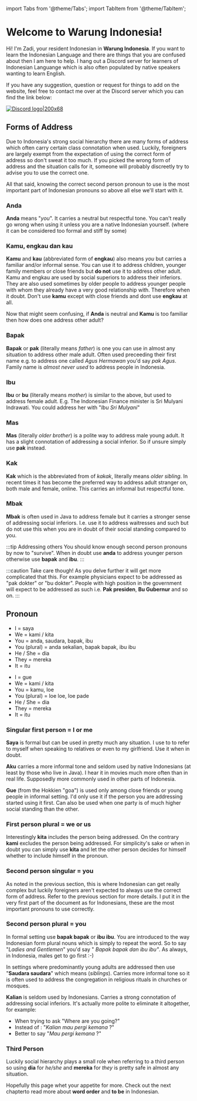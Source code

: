 import Tabs from '@theme/Tabs';
import TabItem from '@theme/TabItem';

# Welcome to Warung Indonesia!

Hi! I'm Zadi, your resident Indonesian in **Warung Indonesia**. If you want to learn the Indonesian Language and there are things that you are confused about then I am here to help. I hang out a Discord server for learners of Indonesian Languange which is also often populated by native speakers wanting to learn English.

If you have any suggestion, question or request for things to add on the website, feel free to contact me over at the Discord server which you can find the link below:

[![Discord logo|200x68](/img/discord.png)](https://discord.gg/eKDh44mmvh)


## Forms of Address

Due to Indonesia's strong social hierarchy there are many forms of address which often carry certain class connotation when used. Luckily, foreigners are largely exempt from the expectation of using the correct form of address so don't sweat it too much. If you picked the wrong form of address and the situation calls for it, someone will probably discreetly try to advise you to use the correct one.

All that said, knowing the correct second person pronoun to use is the most important part of Indonesian pronouns so above all else we'll start with it.

### Anda
**Anda** means "*you*".
It carries a neutral but respectful tone. You can't really go wrong when using it unless you are a native Indonesian yourself. (where it can be considered too formal and stiff by some)

### Kamu, engkau dan kau

**Kamu** and **kau** (abbreviated form of **engkau**) also means *you* but carries a familiar and/or informal sense. You can use it to address children, younger family members or close friends but **do not** use it to address other adult. Kamu and engkau are used by social superiors to address their inferiors. They are also used sometimes by older people to address younger people with whom they already have a very good relationship with. Therefore when it doubt. Don't use **kamu** except with close friends and dont use **engkau** at all.

Now that might seem confusing, if **Anda** is neutral and **Kamu** is too familiar then how does one address other adult?

### Bapak

**Bapak** or **pak** (literally means *father*) is one you can use in almost any situation to address other male adult. Often used preceeding their first name e.g. to address one called *Agus Hermawan* you'd say *pak Agus*. Family name is *almost never used* to address people in Indonesia.

### Ibu

**Ibu** or **bu** (literally means *mother*) is similar to the above, but used to address female adult. E.g. The Indonesian Finance minister is Sri Mulyani Indrawati. You could address her with "*Ibu Sri Mulyani*"

### Mas

**Mas** (literally *older brother*) is a polite way to address male young adult. It has a slight connotation of addressing a social inferior. So if unsure  simply use **pak** instead. 

### Kak
**Kak** which is the abbreviated from of *kakak*, literally means *older sibling*. In recent times it has become the preferred way to address adult stranger on, both male and female, online. This carries an informal but respectful tone.

### Mbak 
**Mbak** is often used in Java to address female but it carries a stronger sense of addressing social inferiors. I.e. use it to address waitresses and such but do not use this when you are in doubt of their social standing compared to you.


:::tip Addressing others
You should know enough second person pronouns by now to "survive". When in doubt use **anda** to address younger person otherwise use **bapak** and **ibu**.
:::


:::caution Take care though!
As you delve further it will get more complicated that this. For example physicians expect to be addressed as "pak dokter" or "bu dokter". 
People with high position in the government will expect to be addressed as such i.e. **Pak presiden**, **Bu Gubernur** and so on.
:::



## Pronoun

<Tabs>
  <TabItem value="formal" label="Formal" default>
    <ul>
        <li>I = saya</li>
        <li>We = kami / kita</li>
        <li>You = anda, saudara, bapak, ibu</li>
        <li>You (plural) = anda sekalian, bapak bapak, ibu ibu</li>
        <li>He / She = dia</li>
        <li>They = mereka</li>
        <li>It = itu</li>
    </ul> 
    </TabItem>

  <TabItem value="informal" label="Informal">
    <ul>
        <li>I = gue</li>
        <li>We = kami / kita</li>
        <li>You = kamu, loe</li>
        <li>You (plural) = loe loe, loe pade</li>
        <li>He / She = dia</li>
        <li>They = mereka</li>
        <li>It = itu</li>
    </ul>
    </TabItem>
</Tabs>


### Singular first person = I or me
**Saya** is formal but can be used in pretty much any situation. I use to to refer to myself when speaking to relatives or even to my girlfriend. Use it when in doubt.

**Aku** carries a more informal tone and seldom used by native Indonesians (at least by those who live in Java). I hear it in movies much more often than in real life. Supposedly more commonly used in other parts of Indonesia.

**Gue** (from the Hokkien "goa") is used only among close friends or young people in informal setting. I'd only use it if the person you are addressing started using it first. Can also be used when one party is of much higher social standing than the other.

### First person plural  = we or us

Interestingly **kita** includes the person being addressed. On the contrary **kami** excludes the person being addressed.
For simplicity's sake or when in doubt you can simply use **kita** and let the other person decides for himself whether to include himself in the pronoun.

### Second person singular  = you

As noted in the previous section,  this is where Indonesian can get really complex but luckily foreigners aren't expected to always use the correct form of address. Refer to the previous section for more details. I put it in the very first part of the document as for Indonesians, these are the most important pronouns to use correctly.

### Second person plural = you

In formal setting use **bapak bapak** or **ibu ibu**. 
You are introduced to the way Indonesian form plural nouns which is simply to repeat the word. So to say "*Ladies and Gentlemen*" you'd say " *Bapak bapak dan ibu ibu"*. As always, in Indonesia, males get to go first :-)

In settings where predominantly young adults are addressed then use "**Saudara saudara**" which means (*siblings*). Carries more informal tone so it is often used to address the congregation in religious rituals in churches or mosques.

**Kalian** is seldom used by Indonesians. Carries a strong connotation of addressing social inferiors. It's actually more polite to eliminate it altogether, for example:

 - When trying to ask "Where are you going?"
 - Instead of : "*Kalian mau pergi kemana* ?"
 - Better to say "*Mau pergi kemana* ?"

### Third Person

Luckily social hierarchy plays a small role when referring to a third person so using **dia** for *he/she* and **mereka** for *they* is pretty safe in almost any situation.

Hopefully this page whet your appetite for more. Check out the next chapterto read more about **word order** and **to be** in Indonesian.